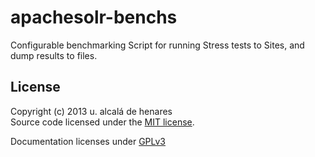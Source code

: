 apachesolr-benchs
=================

Configurable benchmarking Script for running Stress tests to Sites, and dump results to files.


## License
Copyright (c) 2013 u. alcalá de henares  
Source code licensed under the [MIT license](LICENSE-MIT "MIT License").

Documentation licenses under [GPLv3](http://www.gnu.org/licenses/gpl-3.0.html "GPLv3")
